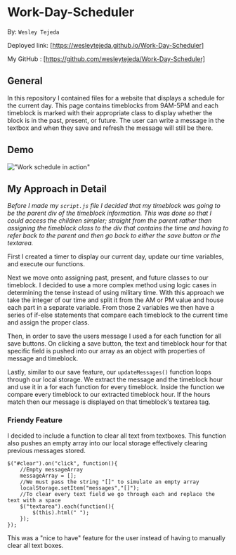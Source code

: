 # Work-Day-Scheduler
By: ```Wesley Tejeda```

Deployed link: [https://wesleytejeda.github.io/Work-Day-Scheduler]

My GitHub : [https://github.com/wesleytejeda/Work-Day-Scheduler]

## General
In this repository I contained files for a website that displays a schedule for the current day. This page contains timeblocks from 9AM-5PM and each timeblock is marked with their appropriate class to display whether the block is in the past, present, or future. The user can write a message in the textbox and when they save and refresh the message will still be there.

## Demo
!["Work schedule in action"](assets/demo.gif)
## My Approach in Detail
*Before I made my ```script.js``` file I decided that my timeblock was going to be the parent div of the timeblock information. This was done so that I could access the children simpler; straight from the parent rather than assigning the timeblock class to the div that contains the time and having to refer back to the parent and then go back to either the save button or the textarea.*

First I created a timer to display our current day, update our time variables, and execute our functions.

Next we move onto assigning past, present, and future classes to our timeblock. I decided to use a more complex method using logic cases in determining the tense instead of using military time. With this approach we take the integer of our time and split it from the AM or PM value and house each part in a separate variable. From those 2 variables we then have a series of if-else statements that compare each timeblock to the current time and assign the proper class.

Then, in order to save the users message I used a for each function for all save buttons. On clicking a save button, the text and timeblock hour for that specific field is pushed into our array as an object with properties of message and timeblock.

Lastly, similar to our save feature, our ```updateMessages()``` function loops through our local storage. We extract the message and the timeblock hour and use it in a for each function for every timeblock. Inside the function we compare every timeblock to our extracted timeblock hour. If the hours match then our message is displayed on that timeblock's textarea tag.

### Friendy Feature
I decided to include a function to clear all text from textboxes. This function also pushes an empty array into our local storage effectively clearing previous messages stored.
```
$("#clear").on("click", function(){
    //Empty messageArray
    messageArray = [];
    //We must pass the string "[]" to simulate an empty array
    localStorage.setItem("messages","[]");
    //To clear every text field we go through each and replace the text with a space
    $("textarea").each(function(){
        $(this).html(" ");
    });
});
```
This was a "nice to have" feature for the user instead of having to manually clear all text boxes. 